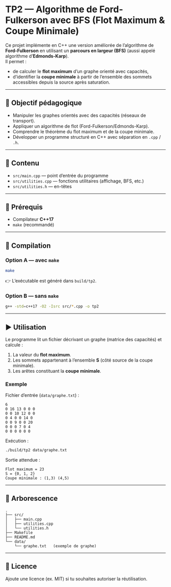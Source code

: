 # TP2 — Algorithme de Ford-Fulkerson avec BFS (Flot Maximum & Coupe Minimale)

Ce projet implémente en C++ une version améliorée de l’algorithme de **Ford-Fulkerson** en utilisant un **parcours en largeur (BFS)** (aussi appelé algorithme d’**Edmonds-Karp**).  
Il permet :  

- de calculer le **flot maximum** d’un graphe orienté avec capacités,  
- d’identifier la **coupe minimale** à partir de l’ensemble des sommets accessibles depuis la source après saturation.  

---

## 🎯 Objectif pédagogique
- Manipuler les graphes orientés avec des capacités (réseaux de transport).  
- Appliquer un algorithme de flot (Ford-Fulkerson/Edmonds-Karp).  
- Comprendre le théorème du flot maximum et de la coupe minimale.  
- Développer un programme structuré en C++ avec séparation en `.cpp` / `.h`.  

---

## 📁 Contenu
- `src/main.cpp` — point d’entrée du programme  
- `src/utilities.cpp` — fonctions utilitaires (affichage, BFS, etc.)  
- `src/utilities.h` — en-têtes  

---

## 🧱 Prérequis
- Compilateur **C++17**  
- `make` (recommandé)  

---

## 🧩 Compilation

### Option A — avec `make`
```bash
make
```
👉 L’exécutable est généré dans `build/tp2`.

### Option B — sans `make`
```bash
g++ -std=c++17 -O2 -Isrc src/*.cpp -o tp2
```

---

## ▶️ Utilisation
Le programme lit un fichier décrivant un graphe (matrice des capacités) et calcule :  

1. La valeur du **flot maximum**.  
2. Les sommets appartenant à l’ensemble **S** (côté source de la coupe minimale).  
3. Les arêtes constituant la **coupe minimale**.  

### Exemple
Fichier d’entrée (`data/graphe.txt`) :  
```
6
0 16 13 0 0 0
0 0 10 12 0 0
0 4 0 0 14 0
0 0 9 0 0 20
0 0 0 7 0 4
0 0 0 0 0 0
```

Exécution :  
```bash
./build/tp2 data/graphe.txt
```

Sortie attendue :  
```
Flot maximum = 23
S = {0, 1, 2}
Coupe minimale : (1,3) (4,5)
```

---

## 📂 Arborescence
```
.
├── src/
│   ├── main.cpp
│   ├── utilities.cpp
│   └── utilities.h
├── Makefile
├── README.md
└── data/
    └── graphe.txt   (exemple de graphe)
```

---

## 📝 Licence
Ajoute une licence (ex. MIT) si tu souhaites autoriser la réutilisation.  
